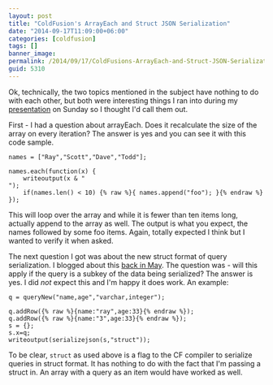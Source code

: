 ```yaml
---
layout: post
title: "ColdFusion's ArrayEach and Struct JSON Serialization"
date: "2014-09-17T11:09:00+06:00"
categories: [coldfusion]
tags: []
banner_image: 
permalink: /2014/09/17/ColdFusions-ArrayEach-and-Struct-JSON-Serialization
guid: 5310
---
```


<p>
Ok, technically, the two topics mentioned in the subject have nothing to do with each other, but both were interesting things I ran into during my <a href="http://www.raymondcamden.com/2014/9/14/Video-My-top-features-of-ColdFusion-11">presentation</a> on Sunday so I thought I'd call them out.
</p>
<!--more-->
<p>
First - I had a question about arrayEach. Does it recalculate the size of the array on every iteration? The answer is yes and you can see it with this code sample.
</p>

<pre><code class="language-javascript">names = ["Ray","Scott","Dave","Todd"];

names.each(function(x) {
	writeoutput(x & "<br>");
	if(names.len() &lt; 10) {% raw %}{ names.append("foo"); }{% endraw %}
});</code></pre>

<p>
This will loop over the array and while it is fewer than ten items long, actually append to the array as well. The output is what you expect, the names followed by some foo items. Again, totally expected I think but I wanted to verify it when asked.
</p>

<p>
The next question I got was about the new struct format of query serialization. I blogged about this <a href="http://www.raymondcamden.com/2014/5/8/ColdFusion-11s-new-Struct-format-for-JSON-and-how-to-use-it-in-ColdFusion-10">back in May</a>. The question was - will this apply if the query is a subkey of the data being serialized? The answer is yes. I did <i>not</i> expect this and I'm happy it does work. An example:
</p>

<pre><code class="language-javascript">q = queryNew("name,age","varchar,integer");

q.addRow({% raw %}{name:"ray",age:33}{% endraw %});
q.addRow({% raw %}{name:"3",age:33}{% endraw %});
s = {};
s.x=q;
writeoutput(serializejson(s,"struct"));
</code></pre>

<p>
To be clear, <code>struct</code> as used above is a flag to the CF compiler to serialize queries in struct format. It has nothing to do with the fact that I'm passing a struct in. An array with a query as an item would have worked as well.
</p>
